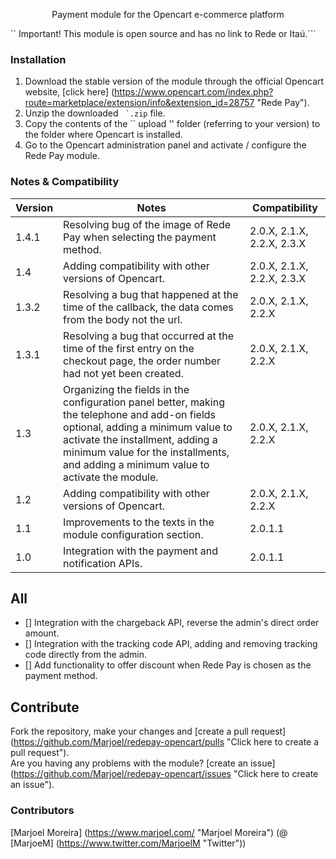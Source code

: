 
<p align = "center"> Payment module for the Opencart e-commerce platform </p>

`` Important! This module is open source and has no link to Rede or Itaú.```

### Installation
1. Download the stable version of the module through the official Opencart website, [click here] (https://www.opencart.com/index.php?route=marketplace/extension/info&extension_id=28757 "Rede Pay").
1. Unzip the downloaded `` `.zip`` file.
1. Copy the contents of the `` upload '' folder (referring to your version) to the folder where Opencart is installed.
1. Go to the Opencart administration panel and activate / configure the Rede Pay module.

### Notes & Compatibility

| Version | Notes | Compatibility |
| ------ | ----- | --------------- |
| 1.4.1 | Resolving bug of the image of Rede Pay when selecting the payment method. | 2.0.X, 2.1.X, 2.2.X, 2.3.X |
| 1.4 | Adding compatibility with other versions of Opencart. | 2.0.X, 2.1.X, 2.2.X, 2.3.X |
| 1.3.2 | Resolving a bug that happened at the time of the callback, the data comes from the body not the url. | 2.0.X, 2.1.X, 2.2.X |
| 1.3.1 | Resolving a bug that occurred at the time of the first entry on the checkout page, the order number had not yet been created. | 2.0.X, 2.1.X, 2.2.X |
| 1.3 | Organizing the fields in the configuration panel better, making the telephone and add-on fields optional, adding a minimum value to activate the installment, adding a minimum value for the installments, and adding a minimum value to activate the module. | 2.0.X, 2.1.X, 2.2.X |
| 1.2 | Adding compatibility with other versions of Opencart. | 2.0.X, 2.1.X, 2.2.X |
| 1.1 | Improvements to the texts in the module configuration section. | 2.0.1.1 |
| 1.0 | Integration with the payment and notification APIs. | 2.0.1.1 |

## All

- [] Integration with the chargeback API, reverse the admin's direct order amount.
- [] Integration with the tracking code API, adding and removing tracking code directly from the admin.
- [] Add functionality to offer discount when Rede Pay is chosen as the payment method.

## Contribute

Fork the repository, make your changes and [create a pull request] (https://github.com/Marjoel/redepay-opencart/pulls "Click here to create a pull request"). <br>
Are you having any problems with the module? [create an issue] (https://github.com/Marjoel/redepay-opencart/issues "Click here to create an issue").

### Contributors

[Marjoel Moreira] (https://www.marjoel.com/ "Marjoel Moreira") (@ [MarjoeM] (https://www.twitter.com/MarjoelM "Twitter")) 

